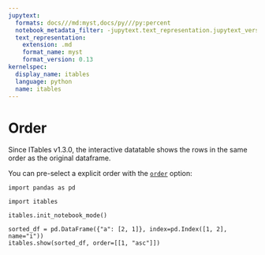 ```yaml
---
jupytext:
  formats: docs///md:myst,docs/py///py:percent
  notebook_metadata_filter: -jupytext.text_representation.jupytext_version
  text_representation:
    extension: .md
    format_name: myst
    format_version: 0.13
kernelspec:
  display_name: itables
  language: python
  name: itables
---
```


# Order

Since ITables v1.3.0, the interactive datatable shows the rows in the same order as the original dataframe.

You can pre-select a explicit order with the [`order`](https://datatables.net/reference/option/order) option:

```{code-cell} ipython3
import pandas as pd

import itables

itables.init_notebook_mode()

sorted_df = pd.DataFrame({"a": [2, 1]}, index=pd.Index([1, 2], name="i"))
itables.show(sorted_df, order=[[1, "asc"]])
```
